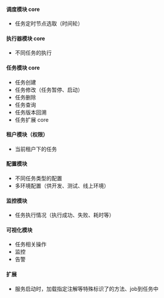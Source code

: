 #### 调度模块 core
- 任务定时节点选取（时间轮）

#### 执行器模块 core
- 不同任务的执行

#### 任务模块 core
- 任务创建
- 任务修改（任务暂停、启动）
- 任务删除
- 任务查询
- 任务版本回溯
- 任务扩展 core

#### 租户模块（权限）
- 当前租户下的任务


#### 配置模块
- 不同任务类型的配置
- 多环境配置（供开发、测试、线上环境）

#### 监控模块
- 任务执行情况（执行成功、失败、耗时等）

#### 可视化模块
- 任务相关操作
- 监控
- 告警

#### 扩展
- 服务启动时，加载指定注解等特殊标识了的方法、job到任务中